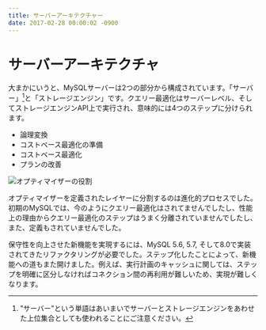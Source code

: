 ```yaml
---
title: サーバーアーキテクチャー
date: 2017-02-28 00:00:02 -0900
---
```


# サーバーアーキテクチャ

 大まかにいうと、MySQLサーバーは2つの部分から構成されています。「サーバー」[^1]と「ストレージエンジン」です。クエリー最適化はサーバーレベル、そしてストレージエンジンAPI上で実行され、意味的には4つのステップに分けられます。

* 論理変換
* コストベース最適化の準備
* コストベース最適化
* プランの改善

![オプティマイザーの役割](http://www.unofficialmysqlguide.com/_images/server-architecture.png)

オプティマイザーを定義されたレイヤーに分割するのは進化的プロセスでした。初期のMySQLでは、今のようにクエリー最適化はされてませんでしたし、性能上の理由からクエリー最適化のステップはうまく分離されていませんでしたし、また、定義もされていませんでした。

保守性を向上させた新機能を実現するには、MySQL 5.6, 5.7, そして8.0で実装されてきたリファクタリングが必要でした。ステップ化したことによって、新機能への道もまた開けました。例えば、実行計画のキャッシュに関しては、ステップを明確に区分しなければコネクション間の再利用が難しいため、実現が難しくなります。

[^1]: "サーバー"という単語はあいまいでサーバーとストレージエンジンをあわせた上位集合としても使われることにご注意ください。
